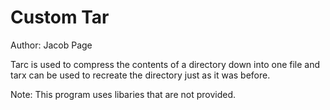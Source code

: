 # Custom Tar
Author: Jacob Page

Tarc is used to compress the contents of a directory down into one file and tarx can be used to recreate the directory just as it was before.

Note: This program uses libaries that are not provided.
